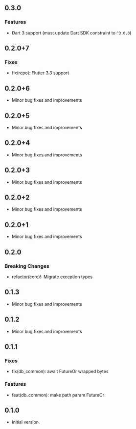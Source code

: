 ## 0.3.0

### Features
- Dart 3 support (must update Dart SDK constraint to `^3.0.0`)

## 0.2.0+7

### Fixes
- fix(repo): Flutter 3.3 support

## 0.2.0+6

- Minor bug fixes and improvements

## 0.2.0+5

- Minor bug fixes and improvements

## 0.2.0+4

- Minor bug fixes and improvements

## 0.2.0+3

- Minor bug fixes and improvements

## 0.2.0+2

- Minor bug fixes and improvements

## 0.2.0+1

- Minor bug fixes and improvements

## 0.2.0

### Breaking Changes
- refactor(core)!: Migrate exception types

## 0.1.3

- Minor bug fixes and improvements

## 0.1.2

- Minor bug fixes and improvements

## 0.1.1

### Fixes
- fix(db_common): await FutureOr wrapped bytes

### Features
- feat(db_common): make path param FutureOr

## 0.1.0

- Initial version.
